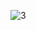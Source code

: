 
![3](https://github.com/justacoder30/HeroKnightGame/assets/118057800/2ae7fcdf-a88b-487c-b4b5-e1f836fa6785)
